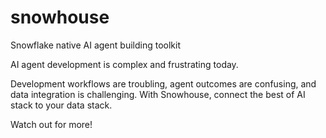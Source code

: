 # snowhouse
Snowflake native AI agent building toolkit

AI agent development is complex and frustrating today. 

Development workflows are troubling, agent outcomes are confusing, and data integration is challenging. 
With Snowhouse, connect the best of AI stack to your data stack.

Watch out for more!
